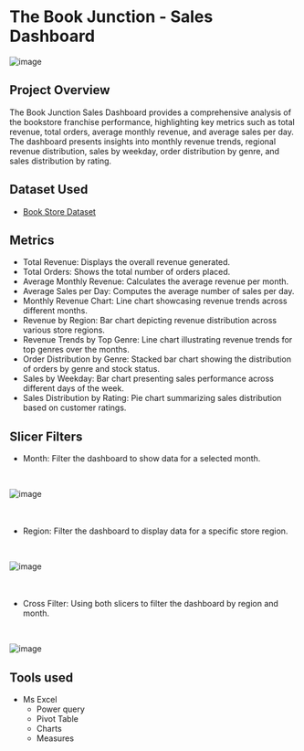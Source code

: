 # The Book Junction - Sales Dashboard

![image](https://github.com/user-attachments/assets/b60c12e9-8015-43bd-8f90-9b02f5160094)

## Project Overview

The Book Junction Sales Dashboard provides a comprehensive analysis of the bookstore franchise performance, highlighting key metrics such as total revenue, total orders, average monthly revenue, and average sales per day. The dashboard presents insights into monthly revenue trends, regional revenue distribution, sales by weekday, order distribution by genre, and sales distribution by rating.

## Dataset Used

- [Book Store Dataset](https://www.kaggle.com/datasets/sbonelondhlazi/bookstore-dataset)

## Metrics  

- Total Revenue: Displays the overall revenue generated.
- Total Orders: Shows the total number of orders placed.
- Average Monthly Revenue: Calculates the average revenue per month.
- Average Sales per Day: Computes the average number of sales per day.
- Monthly Revenue Chart: Line chart showcasing revenue trends across different months.
- Revenue by Region: Bar chart depicting revenue distribution across various store regions.
- Revenue Trends by Top Genre: Line chart illustrating revenue trends for top genres over the months.
- Order Distribution by Genre: Stacked bar chart showing the distribution of orders by genre and stock status.
- Sales by Weekday: Bar chart presenting sales performance across different days of the week.
-  Sales Distribution by Rating: Pie chart summarizing sales distribution based on customer ratings.

## Slicer Filters 

- Month: Filter the dashboard to show data for a selected month.
<br>

![image](https://github.com/user-attachments/assets/bfd6ec65-25a1-441e-81da-7eb7bc943fc7)
<br>
<br>
<br>

- Region: Filter the dashboard to display data for a specific store region.
<br>

![image](https://github.com/user-attachments/assets/627b6081-9b07-47a9-b354-761ac6846c7e)
<br>
<br>
<br>

- Cross Filter: Using both slicers to filter the dashboard by region and month.
<br>

![image](https://github.com/user-attachments/assets/b26c7774-e8f1-4c7a-98a7-c6dd9f8326fd)

## Tools used 

- Ms Excel
  - Power query
  - Pivot Table
  - Charts
  - Measures


